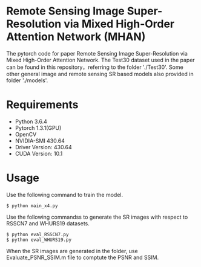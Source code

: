 # Remote Sensing Image Super-Resolution via Mixed High-Order Attention Network (MHAN)
The pytorch code for paper Remote Sensing Image Super-Resolution via Mixed High-Order Attention Network.
The Test30 dataset used in the paper can be found in this repository，referring to the folder './Test30'.
Some other general image and remote sensing SR based models also provided in folder './models'.

# Requirements

- Python 3.6.4
- Pytorch 1.3.1(GPU)
- OpenCV
- NVIDIA-SMI 430.64       
- Driver Version: 430.64       
- CUDA Version: 10.1  

# Usage
Use the following command to train the model. 
```
$ python main_x4.py
```
Use the following commandss to generate the SR images with respect to RSSCN7 and WHURS19 datasets. 
```
$ python eval_RSSCN7.py
$ python eval_WHURS19.py
```
When the SR images are generated in the folder, use Evaluate_PSNR_SSIM.m file to comptute the PSNR and SSIM.

